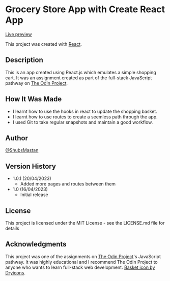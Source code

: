 # Grocery Store App with Create React App

[Live preview](https://shubsmastan-grocery-store-app.netlify.app/)<br />

This project was created with [React](https://react.dev/).

## Description

This is an app created using React.js which emulates a simple shopping cart. It was an assignment created as part of the full-stack JavaScript pathway on [The Odin Project](https://www.theodinproject.com/).

## How It Was Made

- I learnt how to use the hooks in react to update the shopping basket.
- I learnt how to use routes to create a seemless path through the app.
- I used Git to take regular snapshots and maintain a good workflow.

## Author

[@ShubsMastan](https://github.com/shubsmastan)

## Version History

- 1.0.1 (20/04/2023)
  - Added more pages and routes between them
- 1.0 (16/04/2023)
  - Initial release

## License

This project is licensed under the MIT License - see the LICENSE.md file for details

## Acknowledgments

This project was one of the assignments on [The Odin Project](https://www.theodinproject.com)'s JavaScript pathway. It was highly educational and I recommend The Odin Project to anyone who wants to learn full-stack web development. [Basket icon by Dryicons](https://dryicons.com/free-icons/basket).
